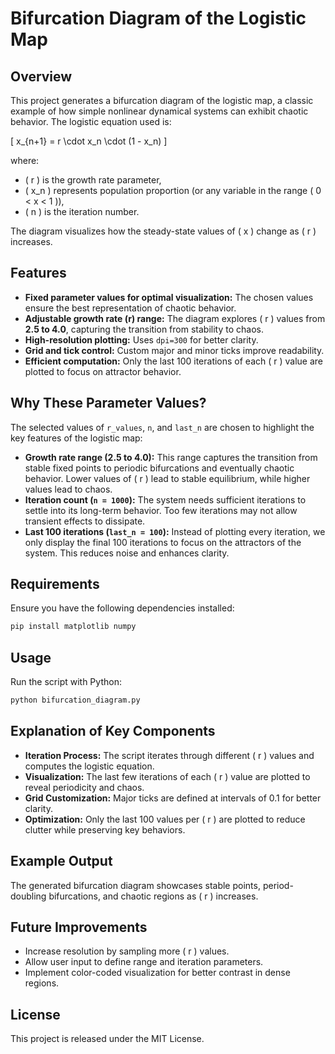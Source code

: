 # Bifurcation Diagram of the Logistic Map

## Overview
This project generates a bifurcation diagram of the logistic map, a classic example of how simple nonlinear dynamical systems can exhibit chaotic behavior. The logistic equation used is:

\[ x_{n+1} = r \cdot x_n \cdot (1 - x_n) \]

where:
- \( r \) is the growth rate parameter,
- \( x_n \) represents population proportion (or any variable in the range \( 0 < x < 1 \)),
- \( n \) is the iteration number.

The diagram visualizes how the steady-state values of \( x \) change as \( r \) increases.

## Features
- **Fixed parameter values for optimal visualization:** The chosen values ensure the best representation of chaotic behavior.
- **Adjustable growth rate (r) range:** The diagram explores \( r \) values from **2.5 to 4.0**, capturing the transition from stability to chaos.
- **High-resolution plotting:** Uses `dpi=300` for better clarity.
- **Grid and tick control:** Custom major and minor ticks improve readability.
- **Efficient computation:** Only the last 100 iterations of each \( r \) value are plotted to focus on attractor behavior.

## Why These Parameter Values?
The selected values of `r_values`, `n`, and `last_n` are chosen to highlight the key features of the logistic map:
- **Growth rate range (2.5 to 4.0):** This range captures the transition from stable fixed points to periodic bifurcations and eventually chaotic behavior. Lower values of \( r \) lead to stable equilibrium, while higher values lead to chaos.
- **Iteration count (`n = 1000`):** The system needs sufficient iterations to settle into its long-term behavior. Too few iterations may not allow transient effects to dissipate.
- **Last 100 iterations (`last_n = 100`):** Instead of plotting every iteration, we only display the final 100 iterations to focus on the attractors of the system. This reduces noise and enhances clarity.

## Requirements
Ensure you have the following dependencies installed:
```sh
pip install matplotlib numpy
```

## Usage
Run the script with Python:
```sh
python bifurcation_diagram.py
```

## Explanation of Key Components
- **Iteration Process:** The script iterates through different \( r \) values and computes the logistic equation.
- **Visualization:** The last few iterations of each \( r \) value are plotted to reveal periodicity and chaos.
- **Grid Customization:** Major ticks are defined at intervals of 0.1 for better clarity.
- **Optimization:** Only the last 100 values per \( r \) are plotted to reduce clutter while preserving key behaviors.

## Example Output
The generated bifurcation diagram showcases stable points, period-doubling bifurcations, and chaotic regions as \( r \) increases.

## Future Improvements
- Increase resolution by sampling more \( r \) values.
- Allow user input to define range and iteration parameters.
- Implement color-coded visualization for better contrast in dense regions.

## License
This project is released under the MIT License.

